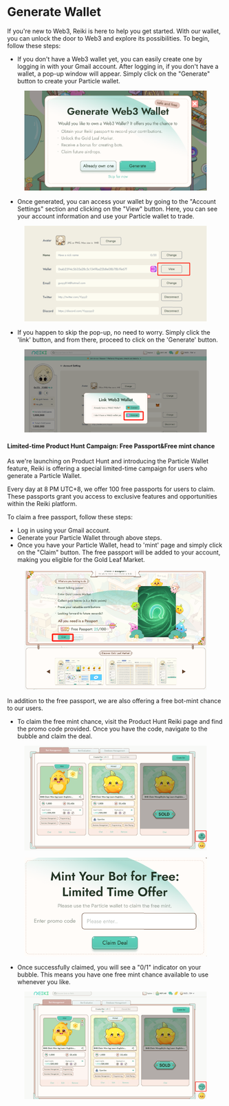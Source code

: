 # Generate Wallet

If you're new to Web3, Reiki is here to help you get started. With our wallet, you can unlock the door to Web3 and explore its possibilities. To begin, follow these steps:

* If you don't have a Web3 wallet yet, you can easily create one by logging in with your Gmail account. After logging in, if you don't have a wallet, a pop-up window will appear. Simply click on the "Generate" button to create your Particle wallet.

<figure><img src="../../.gitbook/assets/image.png" alt=""><figcaption></figcaption></figure>

* Once generated, you can access your wallet by going to the "Account Settings" section and clicking on the "View" button. Here, you can see your account information and use your Particle wallet to trade.

<figure><img src="../../.gitbook/assets/1704179169648.png" alt=""><figcaption></figcaption></figure>

* If you happen to skip the pop-up, no need to worry. Simply click the 'link' button, and from there, proceed to click on the 'Generate' button.

<figure><img src="../../.gitbook/assets/1704180067563.png" alt=""><figcaption></figcaption></figure>

#### **Limited-time Product Hunt Campaign: Free Passport\&Free mint chance**

As we're launching on Product Hunt and introducing the Particle Wallet feature, Reiki is offering a special limited-time campaign for users who generate a Particle Wallet.&#x20;

Every day at 8 PM UTC+8, we offer 100 free passports for users to claim. These passports grant you access to exclusive features and opportunities within the Reiki platform.

To claim a free passport, follow these steps:

* Log in using your Gmail account.
* Generate your Particle Wallet through above steps.
* Once you have your Particle Wallet, head to 'mint' page and simply click on the "Claim" button. The free passport will be added to your account, making you eligible for the Gold Leaf Market.

<figure><img src="../../.gitbook/assets/1704180677005.png" alt=""><figcaption></figcaption></figure>

In addition to the free passport, we are also offering a free bot-mint chance to our users.&#x20;

* To claim the free mint chance, visit the Product Hunt Reiki page and find the promo code provided. Once you have the code, navigate to the bubble and claim the deal.

<figure><img src="../../.gitbook/assets/1704180312659.png" alt=""><figcaption></figcaption></figure>

<figure><img src="../../.gitbook/assets/image (1).png" alt=""><figcaption></figcaption></figure>

* Once successfully claimed, you will see a "0/1" indicator on your bubble. This means you have one free mint chance available to use whenever you like.

<figure><img src="../../.gitbook/assets/1704180495497.png" alt=""><figcaption></figcaption></figure>
